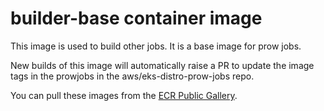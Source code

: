 # builder-base container image

This image is used to build other jobs. It is a base image for prow jobs.

New builds of this image will automatically raise a PR to update the image tags in the prowjobs in the aws/eks-distro-prow-jobs repo.

You can pull these images from the [ECR Public Gallery](https://gallery.ecr.aws/eks-distro-build-tooling/builder-base).

